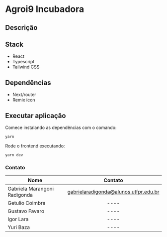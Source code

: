 # Agroi9 Incubadora 

## Descrição



## Stack
- React
- Typescript
- Tailwind CSS

## Dependências
- Next/router
- Remix icon

## Executar aplicação
Comece instalando as dependências com o comando:
```
yarn 
```
Rode o frontend executando:
```
yarn dev
```


### Contato
| Nome                          | Contato                                |
| ----------------------------- |:--------------------------------------:|
| Gabriela Marangoni Radigonda  | gabrielaradigonda@alunos.utfpr.edu.br   |
| Getulio Coimbra               |  ----                                   |
| Gustavo Favaro                |  ----                                   |
| Igor Lara                     |  ----                                   |
| Yuri Baza                     |  ----                                   |